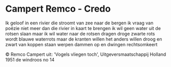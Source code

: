 # Campert Remco - Credo
Ik geloof in een rivier 
die stroomt van zee naar de bergen 
ik vraag van poëzie niet meer 
dan die rivier in kaart te brengen
ik wil geen water uit de rotsen slaan 
maar ik wil water naar de rotsen dragen 
droge zwarte rots 
wordt blauwe waterrots
maar de kranten willen het anders 
willen droog en zwart van koppen staan 
werpen dammen op en dwingen 
rechtsomkeert
  
© Remco Campert 
uit: 'Vogels vliegen toch', 
Uitgeversmaatschappij Holland 1951 
de windroos no 14